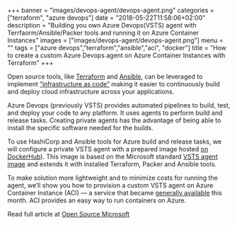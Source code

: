 +++
banner = "images/devops-agent/devops-agent.png"
categories = ["terraform", "azure devops"]
date = "2018-05-22T11:58:06+02:00"
description = "Building you own Azure Devops(VSTS) agent with Terrfaorm/Ansible/Packer tools and running it on Azure Container Instances"
images = ["images/devops-agent/devops-agent.png"]
menu = ""
tags = ["azure devops","terraform","ansible","aci", "docker"]
title = "How to create a custom Azure Devops agent on Azure Container Instances with Terraform"
+++

Open source tools, like [Terraform][1] and [Ansible](https://www.ansible.com/), can be leveraged to implement [“infrastructure as code”](https://docs.microsoft.com/en-us/azure/devops/what-is-infrastructure-as-code) making it easier to continuously build and deploy cloud infrastructure across your applications.

Azure Devops (previously VSTS) provides automated pipelines to build, test, and deploy your code to any platform. It uses agents to perform build and release tasks. Creating private agents has the advantage of being able to install the specific software needed for the builds.

<!--more-->
To use HashiCorp and Ansible tools for Azure build and release tasks, we will configure a private VSTS agent with a prepared image hosted [on DockerHub](https://hub.docker.com/r/lenisha/vsts-agent-infrastructure/)). This image is based on the Microsoft standard [VSTS agent image](https://hub.docker.com/r/microsoft/vsts-agent/) and extends it with installed Terraform, Packer and Ansible tools.

To make solution more lightweight and to minimize costs for running the agent, we’ll show you how to provision a custom VSTS agent on Azure Container Instance (ACI) — a service that became [generally available](https://azure.microsoft.com/en-us/blog/azure-container-instances-now-generally-available/) this month. ACI provides an easy way to run containers on Azure.

Read full article at [Open Source Microsoft](https://cloudblogs.microsoft.com/opensource/2018/05/22/how-to-create-vsts-agent-azure-aci-terraform/)


 [1]: https://www.terraform.io/
